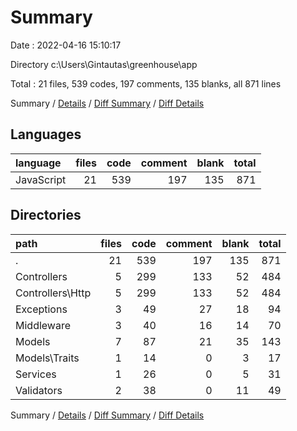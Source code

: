 # Summary

Date : 2022-04-16 15:10:17

Directory c:\Users\Gintautas\greenhouse\app

Total : 21 files,  539 codes, 197 comments, 135 blanks, all 871 lines

Summary / [Details](details.md) / [Diff Summary](diff.md) / [Diff Details](diff-details.md)

## Languages
| language | files | code | comment | blank | total |
| :--- | ---: | ---: | ---: | ---: | ---: |
| JavaScript | 21 | 539 | 197 | 135 | 871 |

## Directories
| path | files | code | comment | blank | total |
| :--- | ---: | ---: | ---: | ---: | ---: |
| . | 21 | 539 | 197 | 135 | 871 |
| Controllers | 5 | 299 | 133 | 52 | 484 |
| Controllers\Http | 5 | 299 | 133 | 52 | 484 |
| Exceptions | 3 | 49 | 27 | 18 | 94 |
| Middleware | 3 | 40 | 16 | 14 | 70 |
| Models | 7 | 87 | 21 | 35 | 143 |
| Models\Traits | 1 | 14 | 0 | 3 | 17 |
| Services | 1 | 26 | 0 | 5 | 31 |
| Validators | 2 | 38 | 0 | 11 | 49 |

Summary / [Details](details.md) / [Diff Summary](diff.md) / [Diff Details](diff-details.md)